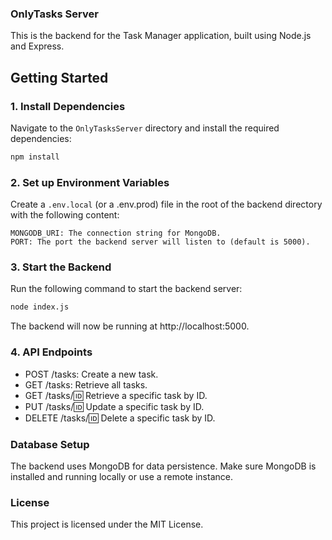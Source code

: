 
### **OnlyTasks Server**

This is the backend for the Task Manager application, built using Node.js and Express. 

## Getting Started

### 1. Install Dependencies

Navigate to the `OnlyTasksServer` directory and install the required dependencies:

```bash
npm install
```
### 2. Set up Environment Variables
Create a `.env.local` (or a .env.prod) file in the root of the backend directory with the following content:

```env
MONGODB_URI: The connection string for MongoDB.
PORT: The port the backend server will listen to (default is 5000).
```

### 3. Start the Backend
Run the following command to start the backend server:

```bash
node index.js
```
The backend will now be running at http://localhost:5000.

### 4. API Endpoints

* POST /tasks: Create a new task.
* GET /tasks: Retrieve all tasks.
* GET /tasks/:id: Retrieve a specific task by ID.
* PUT /tasks/:id: Update a specific task by ID. 
* DELETE /tasks/:id: Delete a specific task by ID.

### Database Setup
The backend uses MongoDB for data persistence. Make sure MongoDB is installed and running locally or use a remote instance.

### License
This project is licensed under the MIT License.